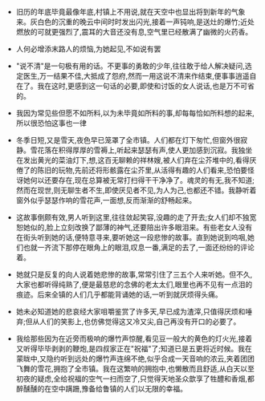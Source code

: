- 旧历的年底毕竟最像年底,村镇上不用说,就在天空中也显出将到新年的气象来。灰白色的沉重的晚云中间时时发出闪光,接着一声钝响,是送灶的爆竹;近处燃放的可就更强烈了,震耳的大音还没有息,空气里已经散满了幽微的火药香。

- 人何必增添末路人的烦恼,为她起见,不如说有罢

- "说不清"是一句极有用的话。不更事的勇敢的少年,往往敢于给人解决疑问,选定医生,万一结果不佳,大抵成了怨府,然而一用这说不清来作结束,便事事逍遥自在了。我在这时,更感到这一句话的必要,即使和讨饭的女人说话,也是万不可省的。

- 我因为常见些但愿不如所料,以为未毕竟如所料的事,却每每恰如所料想的起来,所以很恐怕这事也一律

- 冬季日短,又是雪天,夜色早已笼罩了全市镇。人们都在灯下匆忙,但窗外很寂静。雪花落在积得厚厚的雪褥上,听起来瑟瑟有声,使人更加感到沉寂。我独坐在发出黄光的菜油灯下,想,这百无聊赖的祥林嫂,被人们弃在尘芥堆中的,看得厌倦了的陈旧的玩物,先前还将形骸露在尘芥里,从活得有趣的人们看来,恐怕要怪讶她何以还要存在,现在总算被无常打扫得干干净净了。魂灵的有无,我不知道;然而在现世,则无聊生者不生,即使厌见者不见,为人为己,也都还不错。我静听着窗外似乎瑟瑟作响的雪花声,一面想,反而渐渐的舒畅起来。

- 这故事倒颇有效,男人听到这里,往往敛起笑容,没趣的走了开去;女人们却不独宽恕她似的,脸上立刻改换了鄙薄的神气,还要陪出许多眼泪来。有些老女人没有在街头听到她的话,便特意寻来,要听她这一段悲惨的故事。直到她说到呜咽,她们也就一齐流下那停在眼角上的眼泪,叹息一番,满足的去了,一面还纷纷的评论着。

- 她就只是反复的向人说着她悲惨的故事,常常引住了三五个人来听她。但不久,大家也都听得纯熟了,便是最慈悲的念佛的老太太们,眼里也再不见有一点泪的痕迹。后来全镇的人们几乎都能背诵她的话,一听到就厌烦得头痛。

- 她未必知道她的悲哀经大家咀嚼鉴赏了许多天,早已成为渣滓,只值得厌烦和唾弃;但从人们的笑影上,也仿佛觉得这又冷又尖,自己再没有开口的必要了。

- 我给那些因为在近旁而极响的爆竹声惊醒,看见豆一般大的黄色的灯火光,接着又听得毕毕剥剥的鞭炮,是四叔家正在"祝福"了;知道已是五更将近时候。我在蒙眬中,又隐约听到远处的爆竹声连绵不绝,似乎合成一天音响的浓云,夹着团团飞舞的雪花,拥抱了全市镇。我在这繁响的拥抱中,也懒散而且舒适,从白天以至初夜的疑虑,全给祝福的空气一扫而空了,只觉得天地圣众歆享了牲醴和香烟,都醉醺醺的在空中蹒跚,豫备给鲁镇的人们以无限的幸福。